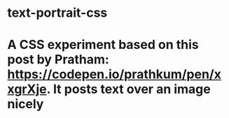 # text-portrait-css
# A CSS experiment based on this post by Pratham: https://codepen.io/prathkum/pen/xxgrXje. It posts text over an image nicely 
